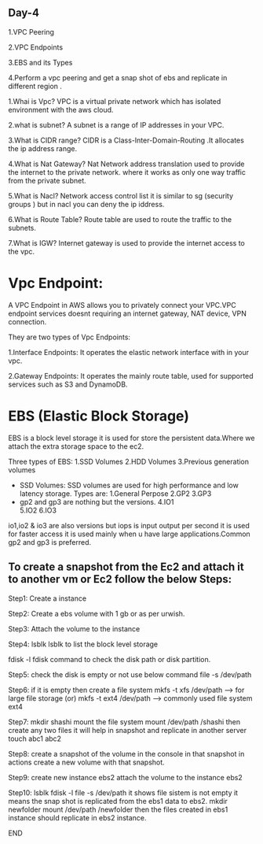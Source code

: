 ## Day-4

1.VPC Peering 

2.VPC Endpoints

3.EBS and its Types

4.Perform a vpc peering and get a snap shot of ebs and replicate in different region .


1.Whai is Vpc?
VPC is a virtual private network which has isolated environment with the aws cloud.

2.what is subnet?
A subnet is  a range of IP addresses in your VPC.

3.What is CIDR range?
CIDR is a Class-Inter-Domain-Routing .It allocates the ip address range.

4.What is Nat Gateway?
Nat Network address translation used to provide the internet to the private network.
where it works as only one way traffic from the private subnet.

5.What is Nacl?
Network access control list it is similar to sg (security groups ) but in nacl you can deny the ip iddress.

6.What is Route Table?
Route table are used to route the traffic to the subnets.

7.What is IGW?
Internet gateway is used to provide the internet access to the vpc.



# Vpc Endpoint:

A VPC Endpoint in AWS allows you to privately connect your VPC.VPC endpoint services doesnt requiring an internet gateway, NAT device, VPN connection.

They are two types of Vpc Endpoints:

1.Interface Endpoints:
 It operates the elastic network interface with in your vpc.

2.Gateway Endpoints: 
It operates the mainly route table, used for supported services such as S3 and DynamoDB.

# EBS (Elastic Block Storage)

EBS is a block level storage it is used for store the persistent data.Where we attach the extra storage space to the ec2.

Three types of EBS:
1.SSD Volumes
2.HDD Volumes
3.Previous generation volumes

* SSD Volumes:
    SSD volumes are used for high performance and low latency storage.
    Types are:
    1.General Perpose
    2.GP2 
    3.GP3
* gp2 and gp3 are nothing but the versions.
    4.IO1   
    5.IO2
    6.IO3

io1,io2 & io3 are also versions but iops is input output per second it is used for faster access it is used mainly when u have large applications.Common gp2 and gp3 is preferred.


## To create a snapshot from the Ec2 and attach it to another vm or Ec2 follow the below Steps:

Step1:
Create a instance 

Step2:
Create a ebs volume with 1 gb or as per urwish.

Step3:
Attach the volume to the instance 

Step4:
lsblk
lsblk to list the block level storage

fdisk -l
fdisk command to check the disk path or disk partition.

Step5:
check the disk is empty or not use below command
file -s /dev/path

Step6:
if it is empty then create a file system
mkfs -t xfs /dev/path  --> for large file storage
(or)
mkfs -t ext4 /dev/path --> commonly used file system ext4

Step7:
mkdir shashi
mount the file system
mount /dev/path /shashi
then create any two files it will help in snapshot and replicate in another server
touch abc1 abc2

Step8:
create a snapshot of the volume in the console
in that snapshot in actions create a new volume with that snapshot.

Step9:
create new instance ebs2
attach the volume to the instance ebs2

Step10:
lsblk
fdisk -l
file -s /dev/path
it shows file sistem is not empty it means the snap shot is replicated from the ebs1 data  to ebs2.
mkdir newfolder
mount /dev/path /newfolder
then the files created in  ebs1 instance should replicate in ebs2 instance.


END











